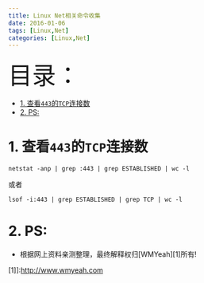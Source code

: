 ```yaml
---
title: Linux Net相关命令收集
date: 2016-01-06
tags: [Linux,Net]
categories: [Linux,Net]
---
```


<font size=20>目录：</font>
<!-- TOC -->

- [1. 查看`443`的`TCP`连接数](#1-查看443的tcp连接数)
- [2. PS:](#2-ps)

<!-- /TOC -->


# 1. 查看`443`的`TCP`连接数
```
netstat -anp | grep :443 | grep ESTABLISHED | wc -l
```
或者
```
lsof -i:443 | grep ESTABLISHED | grep TCP | wc -l
```

# 2. PS:
* 根据网上资料亲测整理，最终解释权归[WMYeah][1]所有!

[1]]:http://www.wmyeah.com
